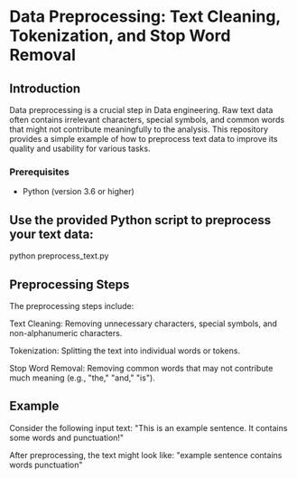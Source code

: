 # Data Preprocessing: Text Cleaning, Tokenization, and Stop Word Removal
## Introduction

Data preprocessing is a crucial step in Data engineering. Raw text data often contains irrelevant characters, special symbols, and common words that might not contribute meaningfully to the analysis. This repository provides a simple example of how to preprocess text data to improve its quality and usability for various tasks.

### Prerequisites

- Python (version 3.6 or higher)

## Use the provided Python script to preprocess your text data:
python preprocess_text.py

## Preprocessing Steps
The preprocessing steps include:

Text Cleaning: Removing unnecessary characters, special symbols, and non-alphanumeric characters.

Tokenization: Splitting the text into individual words or tokens.

Stop Word Removal: Removing common words that may not contribute much meaning (e.g., "the," "and," "is").

## Example
Consider the following input text:
"This is an example sentence. It contains some words and punctuation!"

After preprocessing, the text might look like:
"example sentence contains words punctuation"

